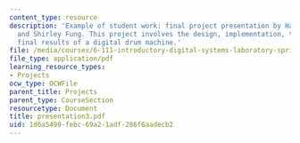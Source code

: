 ```yaml
---
content_type: resource
description: 'Example of student work: final project presentation by Hana Adaniya
  and Shirley Fung. This project involves the design, implementation, testing, and
  final results of a digital drum machine.'
file: /media/courses/6-111-introductory-digital-systems-laboratory-spring-2006/1d6a5499febc69a21adf286f6aadecb2_presentation3.pdf
file_type: application/pdf
learning_resource_types:
- Projects
ocw_type: OCWFile
parent_title: Projects
parent_type: CourseSection
resourcetype: Document
title: presentation3.pdf
uid: 1d6a5499-febc-69a2-1adf-286f6aadecb2
---
```

